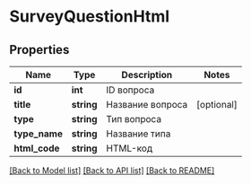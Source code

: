 # SurveyQuestionHtml

## Properties
Name | Type | Description | Notes
------------ | ------------- | ------------- | -------------
**id** | **int** | ID вопроса | 
**title** | **string** | Название вопроса | [optional] 
**type** | **string** | Тип вопроса | 
**type_name** | **string** | Название типа | 
**html_code** | **string** | HTML-код | 

[[Back to Model list]](../README.md#documentation-for-models) [[Back to API list]](../README.md#documentation-for-api-endpoints) [[Back to README]](../README.md)


